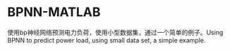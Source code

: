 # BPNN-MATLAB
使用bp神经网络预测电力负荷，使用小型数据集，通过一个简单的例子。Using BPNN to predict power load, using small data set, a simple example.
